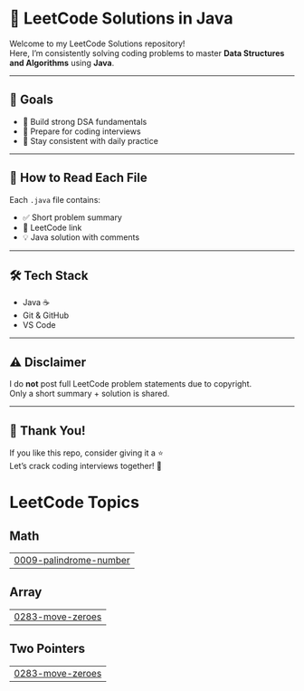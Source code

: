 # 🚀 LeetCode Solutions in Java

Welcome to my LeetCode Solutions repository!  
Here, I’m consistently solving coding problems to master **Data Structures and Algorithms** using **Java**.

---

## 🎯 Goals

- 📌 Build strong DSA fundamentals
- 💼 Prepare for coding interviews 
- 🔄 Stay consistent with daily practice
---

## 🧠 How to Read Each File

Each `.java` file contains:

- ✅ Short problem summary
- 🔗 LeetCode link
- 💡 Java solution with comments

---

## 🛠️ Tech Stack

- Java ☕
- Git & GitHub
- VS Code

---

## ⚠️ Disclaimer

I do **not** post full LeetCode problem statements due to copyright.  
Only a short summary + solution is shared.

---

## 🌟 Thank You!

If you like this repo, consider giving it a ⭐  
Let’s crack coding interviews together! 💪

<!---LeetCode Topics Start-->
# LeetCode Topics
## Math
|  |
| ------- |
| [0009-palindrome-number](https://github.com/Raje2433/Leetcode-Solutions-java/tree/master/0009-palindrome-number) |
## Array
|  |
| ------- |
| [0283-move-zeroes](https://github.com/Raje2433/Leetcode-Solutions-java/tree/master/0283-move-zeroes) |
## Two Pointers
|  |
| ------- |
| [0283-move-zeroes](https://github.com/Raje2433/Leetcode-Solutions-java/tree/master/0283-move-zeroes) |
<!---LeetCode Topics End-->